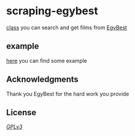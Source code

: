 # scraping-egybest
[class](https://github.com/Awiteb/scraping-egybest/blob/master/egyBest.py) you can search and get films from [EgyBest](https://Egy.best)
## example
[here](https://github.com/Awiteb/scraping-egybest/blob/master/example.py) you can find some example

## Acknowledgments
Thank you EgyBest for the hard work you provide

## License
*[GPLv3](https://www.gnu.org/licenses/gpl-3.0.html)*
